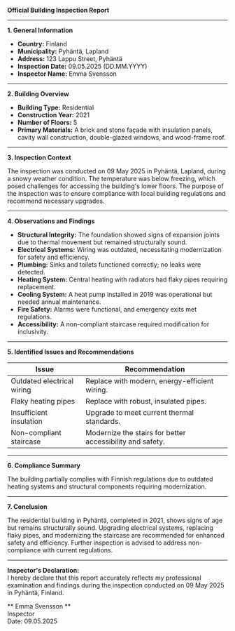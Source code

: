 

**Official Building Inspection Report**

---

**1. General Information**

- **Country:** Finland  
- **Municipality:** Pyhäntä, Lapland  
- **Address:** 123 Lappu Street, Pyhäntä  
- **Inspection Date:** 09.05.2025 (DD.MM.YYYY)  
- **Inspector Name:** Emma Svensson  

---

**2. Building Overview**

- **Building Type:** Residential  
- **Construction Year:** 2021  
- **Number of Floors:** 5  
- **Primary Materials:** A brick and stone façade with insulation panels, cavity wall construction, double-glazed windows, and wood-frame roof.  

---

**3. Inspection Context**

The inspection was conducted on 09 May 2025 in Pyhäntä, Lapland, during a snowy weather condition. The temperature was below freezing, which posed challenges for accessing the building's lower floors. The purpose of the inspection was to ensure compliance with local building regulations and recommend necessary upgrades.

---

**4. Observations and Findings**

- **Structural Integrity:** The foundation showed signs of expansion joints due to thermal movement but remained structurally sound.
- **Electrical Systems:** Wiring was outdated, necessitating modernization for safety and efficiency.
- **Plumbing:** Sinks and toilets functioned correctly; no leaks were detected.
- **Heating System:** Central heating with radiators had flaky pipes requiring replacement.
- **Cooling System:** A heat pump installed in 2019 was operational but needed annual maintenance.
- **Fire Safety:** Alarms were functional, and emergency exits met regulations.
- **Accessibility:** A non-compliant staircase required modification for inclusivity.

---

**5. Identified Issues and Recommendations**

| **Issue**                     | **Recommendation**                                                                 |
|-------------------------------|------------------------------------------------------------------------------------|
| Outdated electrical wiring      | Replace with modern, energy-efficient wiring.                                       |
| Flaky heating pipes            | Replace with robust, insulated pipes.                                               |
| Insufficient insulation        | Upgrade to meet current thermal standards.                                         |
| Non-compliant staircase        | Modernize the stairs for better accessibility and safety.                         |

---

**6. Compliance Summary**

The building partially complies with Finnish regulations due to outdated heating systems and structural components requiring modernization.

---

**7. Conclusion**

The residential building in Pyhäntä, completed in 2021, shows signs of age but remains structurally sound. Upgrading electrical systems, replacing flaky pipes, and modernizing the staircase are recommended for enhanced safety and efficiency. Further inspection is advised to address non-compliance with current regulations.

---

**Inspector's Declaration:**  
I hereby declare that this report accurately reflects my professional examination and findings during the inspection conducted on 09 May 2025 in Pyhäntä, Finland.

** Emma Svensson **  
Inspector  
Date: 09.05.2025